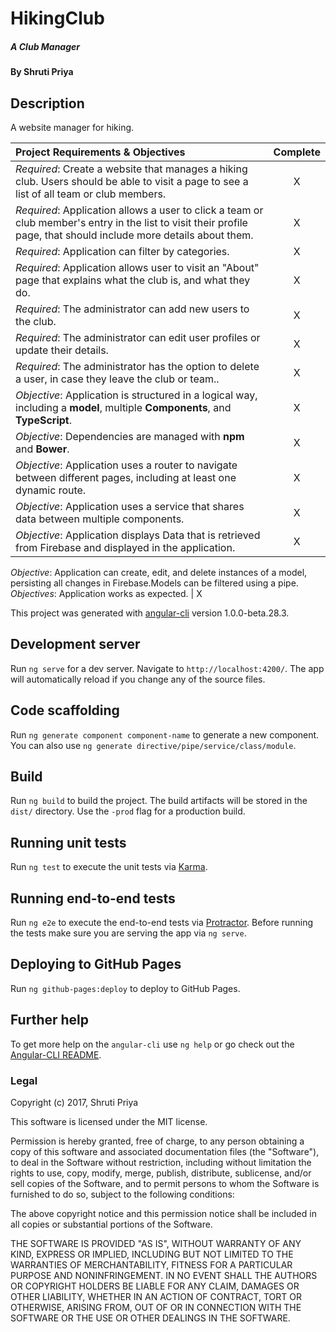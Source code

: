 # HikingClub
##### A Club Manager
#### By Shruti Priya


## Description
A website manager for hiking.

Project Requirements & Objectives  | Complete
:------------- | :-------------: |
*Required*: Create a website that manages a hiking club. Users should be able to visit a page to see a list of all team or club members. | X
*Required*: Application allows a user to click a team or club member's entry in the list to visit their profile page, that should include more details about them. | X
*Required*: Application can filter by categories. | X
*Required*: Application allows user to visit an "About" page that explains what the club is, and what they do. | X
*Required*: The administrator can add new users to the club.  | X
*Required*: The administrator can edit user profiles or update their details.  | X
*Required*: The administrator has the option to delete a user, in case they leave the club or team..  | X
*Objective*: Application is structured in a logical way, including a **model**, multiple **Components**, and **TypeScript**. | X
*Objective*: Dependencies are managed with **npm** and **Bower**. | X
*Objective*: Application uses a router to navigate between different pages, including at least one dynamic route. | X
*Objective*: Application uses a service that shares data between multiple components. | X
*Objective*: Application displays Data that is retrieved from Firebase and displayed in the application. | X
*Objective*: Application can create, edit, and delete instances of a model, persisting all changes in Firebase.Models can be filtered using a pipe.
*Objectives*: Application works as expected. | X

This project was generated with [angular-cli](https://github.com/angular/angular-cli) version 1.0.0-beta.28.3.

## Development server
Run `ng serve` for a dev server. Navigate to `http://localhost:4200/`. The app will automatically reload if you change any of the source files.

## Code scaffolding

Run `ng generate component component-name` to generate a new component. You can also use `ng generate directive/pipe/service/class/module`.

## Build

Run `ng build` to build the project. The build artifacts will be stored in the `dist/` directory. Use the `-prod` flag for a production build.

## Running unit tests

Run `ng test` to execute the unit tests via [Karma](https://karma-runner.github.io).

## Running end-to-end tests

Run `ng e2e` to execute the end-to-end tests via [Protractor](http://www.protractortest.org/).
Before running the tests make sure you are serving the app via `ng serve`.

## Deploying to GitHub Pages

Run `ng github-pages:deploy` to deploy to GitHub Pages.

## Further help

To get more help on the `angular-cli` use `ng help` or go check out the [Angular-CLI README](https://github.com/angular/angular-cli/blob/master/README.md).



### Legal

Copyright (c) 2017, Shruti Priya

This software is licensed under the MIT license.

Permission is hereby granted, free of charge, to any person obtaining a copy of this software and associated documentation files (the "Software"), to deal in the Software without restriction, including without limitation the rights to use, copy, modify, merge, publish, distribute, sublicense, and/or sell copies of the Software, and to permit persons to whom the Software is furnished to do so, subject to the following conditions:

The above copyright notice and this permission notice shall be included in all copies or substantial portions of the Software.

THE SOFTWARE IS PROVIDED "AS IS", WITHOUT WARRANTY OF ANY KIND, EXPRESS OR IMPLIED, INCLUDING BUT NOT LIMITED TO THE WARRANTIES OF MERCHANTABILITY, FITNESS FOR A PARTICULAR PURPOSE AND NONINFRINGEMENT. IN NO EVENT SHALL THE AUTHORS OR COPYRIGHT HOLDERS BE LIABLE FOR ANY CLAIM, DAMAGES OR OTHER LIABILITY, WHETHER IN AN ACTION OF CONTRACT, TORT OR OTHERWISE, ARISING FROM, OUT OF OR IN CONNECTION WITH THE SOFTWARE OR THE USE OR OTHER DEALINGS IN THE SOFTWARE.
